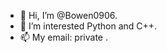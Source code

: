 - 👋 Hi, I’m @Bowen0906.
- 👀 I’m interested Python and C++.
- 📫 My email: private .

<!---
Bowen-0906/Bowen-0906 is a ✨ special ✨ repository because its `README.md` (this file) appears on your GitHub profile.
You can click the Preview link to take a look at your changes.
--->
